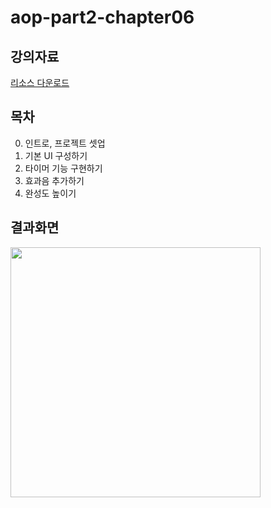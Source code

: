 # aop-part2-chapter06

## 강의자료
[리소스 다운로드](https://drive.google.com/drive/folders/1ZcARo4Dm89YIdVflTIPuNUJ3BXVPBoM0?usp=sharing)

## 목차
0. 인트로, 프로젝트 셋업
1. 기본 UI 구성하기
2. 타이머 기능 구현하기
3. 효과음 추가하기
4. 완성도 높이기

## 결과화면
<img src="https://i.imgur.com/FKYBdmB.png" width="400"/>
